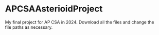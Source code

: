 # APCSAAsterioidProject
My final project for AP CSA in 2024.
Download all the files and change the file paths as necessary. 
